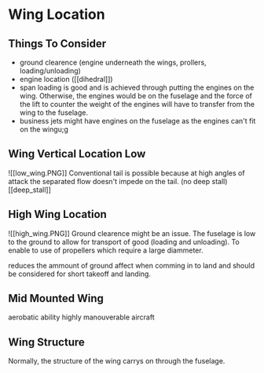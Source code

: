 # Wing Location

## Things To Consider
- ground clearence (engine underneath the wings, prollers, loading/unloading)
- engine location ([[dihedral]])
- span loading is good and is achieved through putting the engines on the wing. Otherwise, the engines would be on the fuselage and the force of the lift to counter the weight of the engines will have to transfer from the wing to the fuselage.
- business jets might have engines on the fuselage as the engines can't fit on the wingu;g

## Wing Vertical Location Low
![[low_wing.PNG]]
Conventional tail is possible because at high angles of attack the separated flow doesn't impede on the tail. (no deep stall) [[deep_stall]]

## High Wing Location
![[high_wing.PNG]]
Ground clearence might be an issue. The fuselage is low to the ground to allow for transport of good (loading and unloading). To enable to use of propellers which require a large diammeter.

reduces the ammount of ground affect when comming in to land and should be considered for short takeoff and landing.

## Mid Mounted Wing
aerobatic ability
highly manouverable aircraft

## Wing Structure
Normally, the structure of the wing carrys on through the fuselage.







